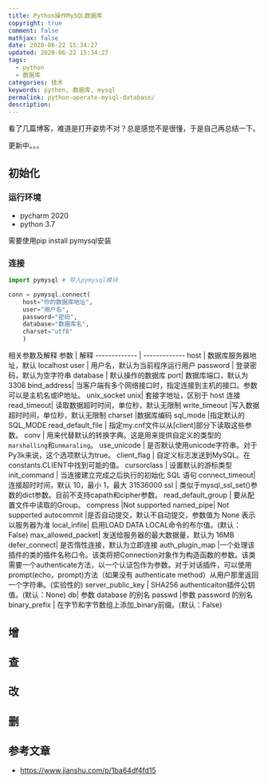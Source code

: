```yaml
---
title: Python操作MySQL数据库
copyright: true
comment: false
mathjax: false
date: 2020-06-22 15:34:27
updated: 2020-06-22 15:34:27
tags:
  - python
  - 数据库
categories: 技术
keywords: python, 数据库, mysql
permalink: python-operate-mysql-database/
description:
---
```

看了几篇博客，难道是打开姿势不对？总是感觉不是很懂，于是自己再总结一下。

更新中。。。

<!-- more -->

## 初始化

### 运行环境

- pycharm 2020
- python 3.7

需要使用pip install pymysql安装

### 连接

```python
import pymysql # 导入pymysql模块

conn = pymysql.connect(
    host="你的数据库地址",
    user="用户名",
    password="密码",
    database="数据库名",
    charset="utf8"
    )
```

相关参数及解释
参数  | 解释
------------- | -------------
host  | 数据库服务器地址，默认 localhost
user  |  用户名，默认为当前程序运行用户
password |  登录密码，默认为空字符串
database | 默认操作的数据库
port| 数据库端口，默认为 3306
bind_address| 当客户端有多个网络接口时，指定连接到主机的接口。参数可以是主机名或IP地址。
unix_socket unix| 套接字地址，区别于 host 连接
read_timeout| 读取数据超时时间，单位秒，默认无限制
write_timeout |写入数据超时时间，单位秒，默认无限制
charset |数据库编码
sql_mode |指定默认的 SQL_MODE
read_default_file | 指定my.cnf文件以从[client]部分下读取这些参数。
conv | 用来代替默认的转换字典。这是用来提供自定义的类型的`marshalling`和`unmaraling`。
use_unicode | 是否默认使用unicode字符串。对于Py3k来说，这个选项默认为true。
client_flag | 自定义标志发送到MySQL。在constants.CLIENT中找到可能的值。
cursorclass | 设置默认的游标类型
init_command | 当连接建立完成之后执行的初始化 SQL 语句
connect_timeout| 连接超时时间，默认 10，最小 1，最大 31536000
ssl | 类似于mysql_ssl_set()参数的dict参数。目前不支持capath和cipher参数。
read_default_group | 要从配置文件中读取的Group。
compress |Not supported
named_pipe| Not supported
autocommit |是否自动提交，默认不自动提交，参数值为 None 表示以服务器为准
local_infile| 启用LOAD DATA LOCAL命令的布尔值。(默认：False)
max_allowed_packet| 发送给服务器的最大数据量，默认为 16MB
defer_connect| 是否惰性连接，默认为立即连接
auth_plugin_map |一个处理该插件的类的插件名称口令。该类将把Connection对象作为构造函数的参数。该类需要一个authenticate方法，以一个认证包作为参数。对于对话插件，可以使用 prompt(echo，prompt)方法（如果没有 authenticate method）从用户那里返回一个字符串。(实验性的)
server_public_key | SHA256 authenticaiton插件公钥值。(默认：None)
db| 参数 database 的别名
passwd |参数 password 的别名
binary_prefix | 在字节和字节数组上添加_binary前缀。(默认：False)

## 增

## 查

## 改

## 删

## 参考文章

- <https://www.jianshu.com/p/1ba64df4fd15>
